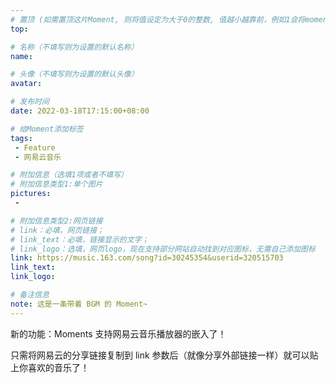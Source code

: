 ```yaml
---
# 置顶 (如需置顶这片Moment, 则将值设定为大于0的整数, 值越小越靠前，例如1会将moment放在最顶端)
top:

# 名称（不填写则为设置的默认名称）
name:

# 头像（不填写则为设置的默认头像）
avatar:

# 发布时间
date: 2022-03-18T17:15:00+08:00

# 给Moment添加标签
tags:
 - Feature
 - 网易云音乐

# 附加信息（选填1项或者不填写）
# 附加信息类型1:单个图片
pictures:
 - 

# 附加信息类型2:网页链接
# link：必填，网页链接；
# link_text：必填，链接显示的文字；
# link_logo：选填，网页logo，现在支持部分网站自动找到对应图标，无需自己添加图标
link: https://music.163.com/song?id=30245354&userid=320515703
link_text:
link_logo:

# 备注信息
note: 这是一条带着 BGM 的 Moment~
---
```


<!-- 下面开始写正文 -->

新的功能：Moments 支持网易云音乐播放器的嵌入了！

只需将网易云的分享链接复制到 link 参数后（就像分享外部链接一样）就可以贴上你喜欢的音乐了！

